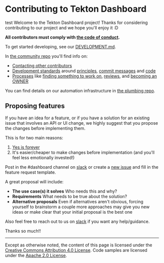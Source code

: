 # Contributing to Tekton Dashboard
test
Welcome to the Tekton Dashboard project! Thanks for considering contributing to
our project and we hope you'll enjoy it :D

**All contributors must comply with
[the code of conduct](./code-of-conduct.md).**

To get started developing, see our [DEVELOPMENT.md](./DEVELOPMENT.md).

In [the community repo](https://github.com/tektoncd/community) you'll find info
on:

- [Contacting other contributors](https://github.com/tektoncd/community/blob/main/contact.md)
- [Development standards](https://github.com/tektoncd/community/blob/main/standards.md)
  around
  [principles](https://github.com/tektoncd/community/blob/main/standards.md#principles),
  [commit messages](https://github.com/tektoncd/community/blob/main/standards.md#commit-messages)
  and
  [code](https://github.com/tektoncd/community/blob/main/standards.md#coding-standards)
- [Processes](https://github.com/tektoncd/community/blob/main/process.md) like
  [finding something to work on](https://github.com/tektoncd/community/blob/main/process.md#finding-something-to-work-on),
  [reviews](https://github.com/tektoncd/community/blob/main/process.md#reviews),
  and [becoming an OWNER](https://github.com/tektoncd/community/blob/main/process.md#owners)

You can find details on our automation infrastructure in
[the plumbing repo](https://github.com/tektoncd/plumbing).


## Proposing features

If you have an idea for a feature, or if you have a solution for an existing
issue that involves an API or UI change, we highly suggest that you propose the
changes before implementing them.

This is for two main reasons:

1. [Yes is forever](https://twitter.com/solomonstre/status/715277134978113536)
2. It's easier/cheaper to make changes before implementation (and you'll feel
   less emotionally invested!)

Post in the #dashboard channel on [slack](https://github.com/tektoncd/community/blob/main/contact.md#slack)
or create a [new issue](https://github.com/tektoncd/dashboard/issues/new/choose) and fill in the feature request template.

A great proposal will include:

- **The use case(s) it solves** Who needs this and why?
- **Requirements** What needs to be true about the solution?
- **Alternative proposals** Even if alternatives aren't obvious, forcing
  yourself to brainstorm a couple more approaches may give you new ideas or make
  clear that your initial proposal is the best one

Also feel free to reach out to us on [slack](https://github.com/tektoncd/community/blob/main/contact.md#slack) if you want any help/guidance.

Thanks so much!!

---

Except as otherwise noted, the content of this page is licensed under the [Creative Commons Attribution 4.0 License](https://creativecommons.org/licenses/by/4.0/). Code samples are licensed under the [Apache 2.0 License](https://www.apache.org/licenses/LICENSE-2.0).
